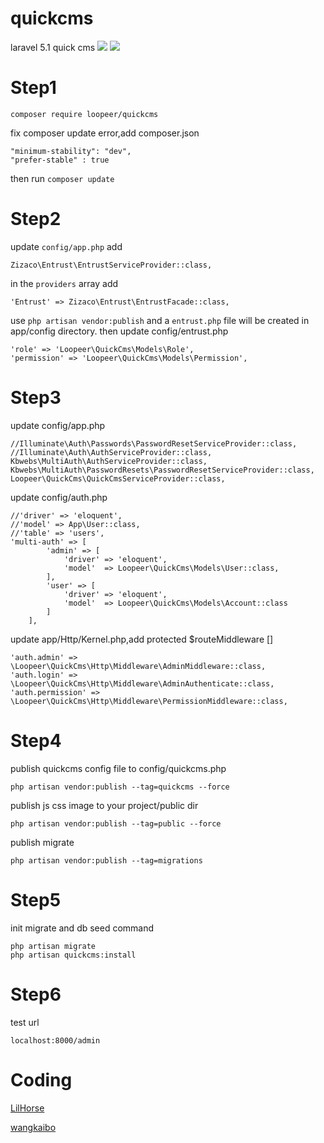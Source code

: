 # quickcms
laravel 5.1 quick cms
![](http://7xpf31.com1.z0.glb.clouddn.com/quickcms-index.png)
![](http://7xpf31.com1.z0.glb.clouddn.com/quickcms-edit.png)
# Step1
```
composer require loopeer/quickcms
```
fix composer update error,add composer.json
```
"minimum-stability": "dev",
"prefer-stable" : true
```
then run `composer update`
# Step2
update `config/app.php` add
```
Zizaco\Entrust\EntrustServiceProvider::class,
```
in the `providers` array add
```
'Entrust' => Zizaco\Entrust\EntrustFacade::class,
```
use `php artisan vendor:publish` and a `entrust.php` file will be created in app/config directory.
then update config/entrust.php
```
'role' => 'Loopeer\QuickCms\Models\Role',
'permission' => 'Loopeer\QuickCms\Models\Permission',
```
# Step3
update config/app.php
```
//Illuminate\Auth\Passwords\PasswordResetServiceProvider::class,
//Illuminate\Auth\AuthServiceProvider::class,
Kbwebs\MultiAuth\AuthServiceProvider::class,
Kbwebs\MultiAuth\PasswordResets\PasswordResetServiceProvider::class,
Loopeer\QuickCms\QuickCmsServiceProvider::class,
```
update config/auth.php
```
//'driver' => 'eloquent',
//'model' => App\User::class,
//'table' => 'users',
'multi-auth' => [
        'admin' => [
            'driver' => 'eloquent',
            'model'  => Loopeer\QuickCms\Models\User::class,
        ],
        'user' => [
            'driver' => 'eloquent',
            'model'  => Loopeer\QuickCms\Models\Account::class
        ]
    ],
```
update app/Http/Kernel.php,add protected $routeMiddleware []
```
'auth.admin' =>  \Loopeer\QuickCms\Http\Middleware\AdminMiddleware::class,
'auth.login' =>  \Loopeer\QuickCms\Http\Middleware\AdminAuthenticate::class,
'auth.permission' => \Loopeer\QuickCms\Http\Middleware\PermissionMiddleware::class,
```
# Step4
publish quickcms config file to config/quickcms.php
```
php artisan vendor:publish --tag=quickcms --force
```
publish js css image to your project/public dir
```
php artisan vendor:publish --tag=public --force
```
publish migrate
```
php artisan vendor:publish --tag=migrations
```
# Step5
init migrate and db seed command
```
php artisan migrate
php artisan quickcms:install
```
# Step6
test url
```
localhost:8000/admin
```
# Coding
[LilHorse](https://github.com/lilhorse)

[wangkaibo](https://github.com/wangkaibo)
